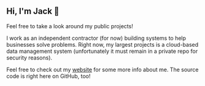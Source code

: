 ## Hi, I'm Jack 👋

Feel free to take a look around my public projects!

I work as an independent contractor (for now) building systems to help businesses solve problems. Right now, my largest projects is a cloud-based data management system (unfortunately it must remain in a private repo for security reasons).

Feel free to check out my [website](https://jacklabbe.com) for some more info about me. The source code is right here on GitHub, too!


<!--
**j-labbe/j-labbe** is a ✨ _special_ ✨ repository because its `README.md` (this file) appears on your GitHub profile.

Here are some ideas to get you started:

- 🔭 I’m currently working on ...
- 🌱 I’m currently learning ...
- 👯 I’m looking to collaborate on ...
- 🤔 I’m looking for help with ...
- 💬 Ask me about ...
- 📫 How to reach me: ...
- 😄 Pronouns: ...
- ⚡ Fun fact: ...

-->
